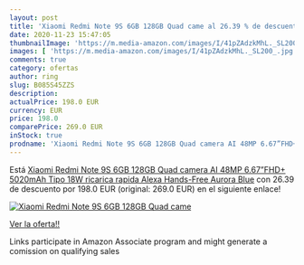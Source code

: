 ```yaml
---
layout: post
title: 'Xiaomi Redmi Note 9S 6GB 128GB Quad came al 26.39 % de descuento'
date: 2020-11-23 15:47:05
thumbnailImage: 'https://m.media-amazon.com/images/I/41pZAdzkMhL._SL200_.jpg'
images: [ 'https://m.media-amazon.com/images/I/41pZAdzkMhL._SL200_.jpg' ]
comments: true
category: ofertas
author: ring
slug: B085S45ZZS
description:
actualPrice: 198.0 EUR
currency: EUR
price: 198.0
comparePrice: 269.0 EUR
inStock: true
prodname: 'Xiaomi Redmi Note 9S 6GB 128GB Quad camera AI 48MP 6.67”FHD+ 5020mAh Tipo 18W ricarica rapida  Alexa Hands-Free  Aurora Blue'
---
```


Está [Xiaomi Redmi Note 9S 6GB 128GB Quad camera AI 48MP 6.67”FHD+ 5020mAh Tipo 18W ricarica rapida  Alexa Hands-Free  Aurora Blue](https://www.amazon.it/dp/B085S45ZZS/?tag=tolees00-21) con 26.39 de descuento por 198.0 EUR (original: 269.0 EUR) en el siguiente enlace!

[![Xiaomi Redmi Note 9S 6GB 128GB Quad came](https://m.media-amazon.com/images/I/41pZAdzkMhL._SL200_.jpg)](https://www.amazon.it/dp/B085S45ZZS/?tag=tolees00-21)

[Ver la oferta!!](https://www.amazon.it/dp/B085S45ZZS/?tag=tolees00-21)

Links participate in Amazon Associate program and might generate a comission on qualifying sales


